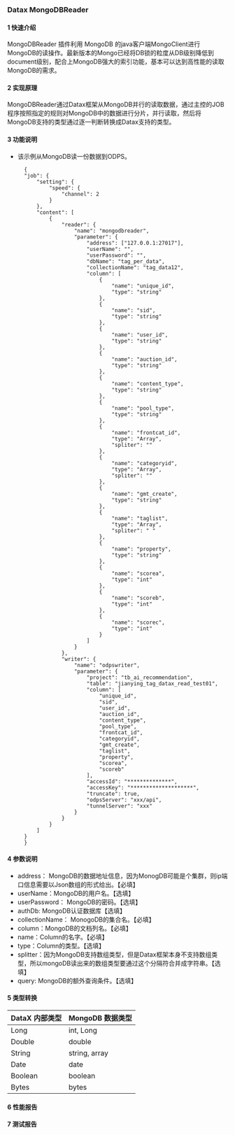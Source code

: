 ### Datax MongoDBReader
#### 1 快速介绍

MongoDBReader 插件利用 MongoDB 的java客户端MongoClient进行MongoDB的读操作。最新版本的Mongo已经将DB锁的粒度从DB级别降低到document级别，配合上MongoDB强大的索引功能，基本可以达到高性能的读取MongoDB的需求。

#### 2 实现原理

MongoDBReader通过Datax框架从MongoDB并行的读取数据，通过主控的JOB程序按照指定的规则对MongoDB中的数据进行分片，并行读取，然后将MongoDB支持的类型通过逐一判断转换成Datax支持的类型。

#### 3 功能说明
* 该示例从MongoDB读一份数据到ODPS。

	    {
	    "job": {
	        "setting": {
	            "speed": {
	                "channel": 2
	            }
	        },
	        "content": [
	            {
	                "reader": {
	                    "name": "mongodbreader",
	                    "parameter": {
	                        "address": ["127.0.0.1:27017"],
	                        "userName": "",
	                        "userPassword": "",
	                        "dbName": "tag_per_data",
	                        "collectionName": "tag_data12",
	                        "column": [
	                            {
	                                "name": "unique_id",
	                                "type": "string"
	                            },
	                            {
	                                "name": "sid",
	                                "type": "string"
	                            },
	                            {
	                                "name": "user_id",
	                                "type": "string"
	                            },
	                            {
	                                "name": "auction_id",
	                                "type": "string"
	                            },
	                            {
	                                "name": "content_type",
	                                "type": "string"
	                            },
	                            {
	                                "name": "pool_type",
	                                "type": "string"
	                            },
	                            {
	                                "name": "frontcat_id",
	                                "type": "Array",
	                                "spliter": ""
	                            },
	                            {
	                                "name": "categoryid",
	                                "type": "Array",
	                                "spliter": ""
	                            },
	                            {
	                                "name": "gmt_create",
	                                "type": "string"
	                            },
	                            {
	                                "name": "taglist",
	                                "type": "Array",
	                                "spliter": " "
	                            },
	                            {
	                                "name": "property",
	                                "type": "string"
	                            },
	                            {
	                                "name": "scorea",
	                                "type": "int"
	                            },
	                            {
	                                "name": "scoreb",
	                                "type": "int"
	                            },
	                            {
	                                "name": "scorec",
	                                "type": "int"
	                            }
	                        ]
	                    }
	                },
	                "writer": {
	                    "name": "odpswriter",
	                    "parameter": {
	                        "project": "tb_ai_recommendation",
	                        "table": "jianying_tag_datax_read_test01",
	                        "column": [
	                            "unique_id",
	                            "sid",
	                            "user_id",
	                            "auction_id",
	                            "content_type",
	                            "pool_type",
	                            "frontcat_id",
	                            "categoryid",
	                            "gmt_create",
	                            "taglist",
	                            "property",
	                            "scorea",
	                            "scoreb"
	                        ],
	                        "accessId": "**************",
	                        "accessKey": "********************",
	                        "truncate": true,
	                        "odpsServer": "xxx/api",
	                        "tunnelServer": "xxx"
	                    }
	                }
	            }
	        ]
	    }
        }
#### 4 参数说明

* address： MongoDB的数据地址信息，因为MonogDB可能是个集群，则ip端口信息需要以Json数组的形式给出。【必填】
* userName：MongoDB的用户名。【选填】
* userPassword： MongoDB的密码。【选填】
* authDb: MongoDB认证数据库【选填】
* collectionName： MonogoDB的集合名。【必填】
* column：MongoDB的文档列名。【必填】
* name：Column的名字。【必填】
* type：Column的类型。【选填】
* splitter：因为MongoDB支持数组类型，但是Datax框架本身不支持数组类型，所以mongoDB读出来的数组类型要通过这个分隔符合并成字符串。【选填】
* query: MongoDB的额外查询条件。【选填】

#### 5 类型转换

| DataX 内部类型| MongoDB 数据类型    |
| -------- | -----  |
| Long     | int, Long |
| Double   | double |
| String   | string, array |
| Date     | date  |
| Boolean  | boolean |
| Bytes    | bytes |


#### 6 性能报告
#### 7 测试报告
